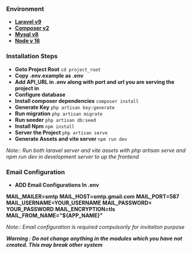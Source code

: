 ### Environment

- **[Laravel v9](https://laravel.com/docs/9.x)**
- **[Composer v2](https://getcomposer.org/)**
- **[Mysql v8](https://www.mysql.com/)**
- **[Node v 16](https://nodejs.org/en/)**

### Installation Steps

- **Goto Project Root** ```cd project_root``` 
- **Copy .env.example as .env**
- **Add API_URL in .env along with port and url you are serving the project  in**
- **Configure database**
- **Install composer dependencies** ```composer install``` 
- **Generate Key** ```php artisan key:generate```
- **Run migration** ```php artisan migrate``` 
- **Run seeder** ```php artisan db:seed``` 
- **Install Npm** ```npm install```
- **Server the Project** ```php artisan serve```
- **Generate Assets and vite server** ```npm run dev```

*Note:: Run both laravel server and vite assets with php artisan serve and npm run dev in development server to up the frontend*  
### Email Configuration

- **ADD Email Configurations In .env** 

**MAIL_MAILER=smtp**
**MAIL_HOST=smtp.gmail.com**
**MAIL_PORT=587**
**MAIL_USERNAME=YOUR_USERNAME**
**MAIL_PASSWORD= YOUR_PASSWORD**
**MAIL_ENCRYPTION=tls**
**MAIL_FROM_NAME="${APP_NAME}"**


*Note:: Email configuration is required compulsorily for invitaiton purpose*  


***Warning : Do not change anything in the modules which you have not created. This may break other system*** 

